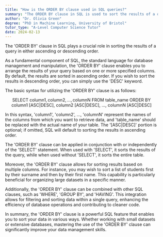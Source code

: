 ```yaml
---
title: "How is the ORDER BY clause used in SQL queries?"
summary: "The ORDER BY clause in SQL is used to sort the results of a query in ascending or descending order."
author: "Dr. Olivia Green"
degree: "PhD in Machine Learning, University of Bristol"
tutor_type: "A-Level Computer Science Tutor"
date: 2024-02-13
---
```


The 'ORDER BY' clause in SQL plays a crucial role in sorting the results of a query in either ascending or descending order.

As a fundamental component of SQL, the standard language for database management and manipulation, the 'ORDER BY' clause enables you to arrange the results of your query based on one or more specified columns. By default, the results are sorted in ascending order. If you wish to sort the results in descending order, you can simply use the 'DESC' keyword.

The basic syntax for utilizing the 'ORDER BY' clause is as follows:

$$
\text{SELECT } \text{column1}, \text{column2}, \ldots, \text{columnN} \text{ FROM table\_name ORDER BY column1 [ASC|DESC], column2 [ASC|DESC], \ldots, columnN [ASC|DESC]}
$$

In this syntax, 'column1', 'column2', ..., 'columnN' represent the names of the columns from which you want to retrieve data, and 'table_name' should be replaced with the actual name of your table. The '[ASC|DESC]' portion is optional; if omitted, SQL will default to sorting the results in ascending order.

The 'ORDER BY' clause can be applied in conjunction with or independently of the 'SELECT' statement. When used with 'SELECT', it sorts the results of the query, while when used without 'SELECT', it sorts the entire table.

Moreover, the 'ORDER BY' clause allows for sorting results based on multiple columns. For instance, you may wish to sort a list of students first by their surname and then by their first name. This capability is particularly beneficial for organizing large datasets in a specific manner.

Additionally, the 'ORDER BY' clause can be combined with other SQL clauses, such as 'WHERE', 'GROUP BY', and 'HAVING'. This integration allows for filtering and sorting data within a single query, enhancing the efficiency of database operations and contributing to cleaner code.

In summary, the 'ORDER BY' clause is a powerful SQL feature that enables you to sort your data in various ways. Whether working with small datasets or extensive databases, mastering the use of the 'ORDER BY' clause can significantly improve your data management skills.
    